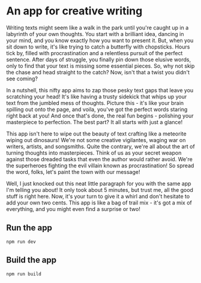 # An app for creative writing

Writing texts might seem like a walk in the park until you're caught up in a labyrinth of your own thoughts. You start with a brilliant idea, dancing in your mind, and you know exactly how you want to present it. But, when you sit down to write, it's like trying to catch a butterfly with chopsticks. Hours tick by, filled with procrastination and a relentless pursuit of the perfect sentence. After days of struggle, you finally pin down those elusive words, only to find that your text is missing some essential pieces. So, why not skip the chase and head straight to the catch? Now, isn't that a twist you didn't see coming?

In a nutshell, this nifty app aims to zap those pesky text gaps that leave you scratching your head! It's like having a trusty sidekick that whips up your text from the jumbled mess of thoughts. Picture this - it's like your brain spilling out onto the page, and voila, you've got the perfect words staring right back at you! And once that's done, the real fun begins - polishing your masterpiece to perfection. The best part? It all starts with just a glance!

This app isn't here to wipe out the beauty of text crafting like a meteorite wiping out dinosaurs! We're not some creative vigilantes, waging war on writers, artists, and songsmiths. Quite the contrary, we're all about the art of turning thoughts into masterpieces. Think of us as your secret weapon against those dreaded tasks that even the author would rather avoid. We're the superheroes fighting the evil villain known as procrastination! So spread the word, folks, let's paint the town with our message!

Well, I just knocked out this neat little paragraph for you with the same app I'm telling you about! It only took about 5 minutes, but trust me, all the good stuff is right here. Now, it's your turn to give it a whirl and don't hesitate to add your own two cents. This app is like a bag of trail mix - it's got a mix of everything, and you might even find a surprise or two!


## Run the app 

```
npm run dev
```

## Build the app
```
npm run build
```

